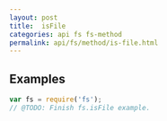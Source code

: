 ```yaml
---
layout: post
title:  isFile
categories: api fs fs-method
permalink: api/fs/method/is-file.html
---
```


## Examples

```javascript
var fs = require('fs');
// @TODO: Finish fs.isFile example.
```









